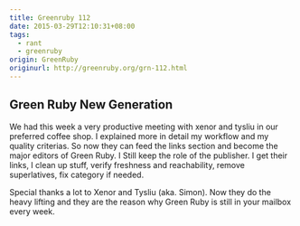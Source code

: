 ```yaml
---
title: Greenruby 112
date: 2015-03-29T12:10:31+08:00
tags:
  - rant
  - greenruby
origin: GreenRuby
originurl: http://greenruby.org/grn-112.html
---
```

## Green Ruby New Generation

We had this week a very productive meeting with xenor and tysliu in our
preferred coffee shop. I explained more in detail my workflow and my quality
criterias. So now they can feed the links section and become the major editors
of Green Ruby. I Still keep the role of the publisher. I get their links, I
clean up stuff, verify freshness and reachability, remove superlatives, fix
category if needed.

Special thanks a lot to Xenor and Tysliu (aka. Simon). Now they do the heavy
lifting and they are the reason why Green Ruby is still in your mailbox every
week.
